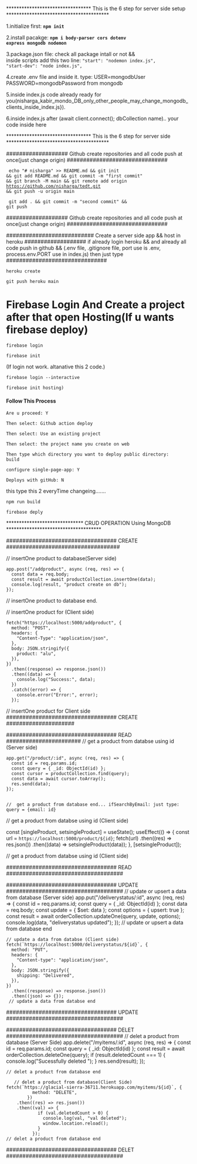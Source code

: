 ********************************* This is the 6 step for server side setup **************************************** 

1.initialize first:  <code>**npm init**  </code>

2.install pacakge:  <code>**npm i body-parser cors dotenv express mongodb nodemon**  </code> 

3.package.json file: check all package intall or not &&  
inside scripts add this two line:  <code>"start": "nodemon index.js", "start-dev": "node index.js", </code>

4.create .env file and inside it. type: USER=mongodbUser PASSWORD=mongodbPassword from mongodb  

5.inside index.js code already ready for you(nisharga_kabir_mondo_DB_only_other_people_may_change_mongodb_clients_inside_index.js}). 

6.inside index.js after (await client.connect(); dbCollection name).. your code inside here 



********************************* This is the 6 step for server side ****************************************
 
################### Github create repositories and all code push at once(just change origin) ###############################


<code>  echo "# nisharga" >> README.md && git init && git add README.md && git commit -m "first commit" && git branch -M main && git remote add origin https://github.com/nisharga/tedt.git && git push -u origin main  </code>


<code> git add . && git commit -m "second commit" && git push  </code>

################### Github create repositories and all code push at once(just change origin) ###############################

########################### Create a server side app && host in heroku ################### 
if already login heroku && and already all code push in github && (.env file, .gitignore file, 
port use is .env, process.env.PORT use in index.js) then just type ###############################



<code>heroku create</code>

<code>git push heroku main</code>

# Firebase Login And Create a project after that open Hosting(If u wants firebase deploy)

<code>firebase login</code>
	
<code>firebase init</code>

(If login not work. altanative this 2 code.)
	
<code>firebase login --interactive</code>
	
<code>firebase init hosting)</code>

<h4>Follow This Process</h4>

<code>Are u proceed: Y</code>
	
<code>Then select: Github action deploy</code>
	
<code>Then select: Use an existing project</code>
	
<code>Then select: the project name you create on web</code>

<code>Then type which directory you want to deploy public directory: build</code>

<code>configure single-page-app: Y</code>

<code>Deploys with gitHub: N</code>

this type this 2 everyTime changeing.......

<code>npm run build</code>
	
<code>firebase deply</code>



****************************** CRUD OPERATION Using MongoDB ************************************* 

################################## CREATE ###################################
	
// insertOne product to database(Server side)
	
	 
	
    app.post("/addproduct", async (req, res) => {
      const data = req.body;
      const result = await productCollection.insertOne(data);
      console.log(result, "product create on db");
    });
		
		 
			
// insertOne product to database end.

 // insertOne product for (Client side)
 
 
    fetch("https://localhost:5000/addproduct", {
      method: "POST",
      headers: {
        "Content-Type": "application/json",
      },
      body: JSON.stringify({
        product: "alu", 
      }),
    })
      .then((response) => response.json())
      .then((data) => {
        console.log("Success:", data);
      })
      .catch((error) => {
        console.error("Error:", error);
      });
      
      
 // insertOne product for Client side
################################## CREATE ##################### 
 
################################## READ ####################### 
    // get a product from databse using id (Server side) 
    
    
    app.get("/product/:id", async (req, res) => {
      const id = req.params.id;
      const query = { _id: ObjectId(id) }; 
      const cursor = productCollection.find(query);
      const data = await cursor.toArray();
      res.send(data);
    });
    
    
    //  get a product from database end... ifSearchByEmail: just type: query = {email: id}
 

// get a product from databse using id (Client side)


const [singleProduct, setsingleProduct] = useState();
  useEffect(() => {
    const url = `https://localhost:5000/product/${id}`;
    fetch(url)
      .then((res) => res.json())
      .then((data) => setsingleProduct(data));
  }, [setsingleProduct]);
  
  
// get a product from databse using id (Client side)

################################## READ ####################################

################################## UPDATE ####################################
    // update or upsert a data from database (Server side) 
    app.put("/deliverystatus/:id", async (req, res) => {
      const id = req.params.id;
      const query = { _id: ObjectId(id) };
      const data = req.body;
      const update = { $set: data };
      const options = { upsert: true };
      const result = await orderCollection.updateOne(query, update, options);
      console.log(data, "deliverystatus updated");
    });
    //  update or upsert a data from database end
	
    // update a data from databse (Client side)
	fetch(`https://localhost:5000/deliverystatus/${id}`, {
      method: "PUT",
      headers: {
        "Content-type": "application/json",
      },
      body: JSON.stringify({
        shipping: "Delivered",
      }),
    })
      .then((response) => response.json())
      .then((json) => {});
     // update a data from databse end
      
     
################################## UPDATE ####################################


################################## DELET ####################################
   // delet a product from database (Server Side)
    app.delete("/myitems/:id", async (req, res) => {
      const id = req.params.id;
      const query = { _id: ObjectId(id) };
      const result = await orderCollection.deleteOne(query);
      if (result.deletedCount === 1) {
        console.log("Sucessfully deleted ");
      }
      res.send(result);
    });

    // delet a product from database end 

       // delet a product from database(Client Side)
	fetch(`https://glacial-sierra-36711.herokuapp.com/myitems/${id}`, {
              method: "DELETE",
            })
        .then((res) => res.json())
        .then((val) => {
                if (val.deletedCount > 0) {
                  console.log(val, "val deleted");
                  window.location.reload();
                }
              });
    // delet a product from database end 
################################## DELET ####################################
